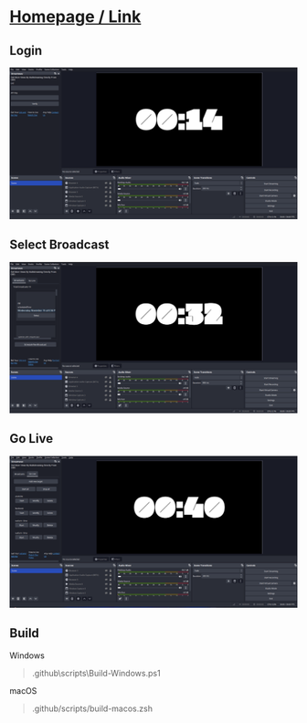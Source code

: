 # [Homepage / Link](https://github.com/streamwayin/Streamway_obs_multi_rtmp_plugin)


## Login 

![alipay](./docs/Login.png) 

## Select Broadcast
![wechat](./docs/Broadcast.png)

## Go Live 
![wechat](./docs/GoLive.png)

## Build

Windows
> .github\scripts\Build-Windows.ps1

macOS
> .github/scripts/build-macos.zsh
